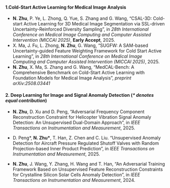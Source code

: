 #### 1.Cold-Start Active Learning for Medical Image Analysis
- **N. Zhu**, P. Ye, L. Zhong, Q. Yue, S. Zhang and G. Wang, “CSAL-3D: Cold-start Active Learning for 3D Medical Image Segmentation via SSL-driven Uncertainty-Reinforced Diversity Sampling”, in *28th International Conference on Medical Image Computing and Computer Assisted Intervention (MICCAI 2025)*, **Early Accept**, 2025.
- X. Ma, J. Fu, L. Zhong, **N. Zhu**, G. Wang, “SUGFW: A SAM-based Uncertainty-guided Feature Weighting Framework for Cold Start Active Learning”, in *28th International Conference on Medical Image Computing and Computer Assisted Intervention (MICCAI 2025)*, 2025.
- **N. Zhu**, X. Ma, S. Zhang and G. Wang, “MedCAL-Bench: A Comprehensive Benchmark on Cold-Start Active Learning with Foundation Models for Medical Image Analysis”, 	*preprint arXiv:2508.03441* 

#### 2. Deep Learning for Image and Signal Anomaly Detection (*\* denotes equal contribution*)
- **N. Zhu**, D. Xu and D. Peng, “Adversarial Frequency Component Reconstruction Constraint for Helicopter Vibration Signal Anomaly Detection: An Unsupervised Dual-Domain Approach”, in *IEEE Transactions on Instrumentation and Measurement*, 2025.

- D. Peng\*, **N. Zhu\***, T. Han, Z. Chen and C. Liu. “Unsupervised Anomaly Detection for Aircraft Pressure Regulated Shutoff Valves with Random Projection-based Inner Product Prediction”, in *IEEE Transactions on Instrumentation and Measurement*, 2025.

- **N. Zhu**, J. Wang, Y. Zhang, H. Wang and T. Han, “An Adversarial Training Framework Based on Unsupervised Feature Reconstruction Constraints for Crystalline Silicon Solar Cells Anomaly Detection”, in *IEEE Transactions on Instrumentation and Measurement*, 2024.
